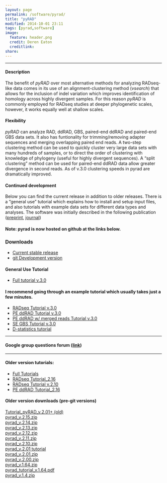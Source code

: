```yaml
---
layout: page
permalink: /software/pyrad/
title: "pyRAD"
modified: 2014-10-01 23:11
tags: [pyrad,software]
image:
  feature: header.png
  credit: Deren Eaton
  creditlink: 
share: 
---
```


---------------------   

#### Description

The benefit of _pyRAD_ over most alternative methods for analyzing RADseq-like data comes in its use of an alignment-clustering method (_vsearch_) that allows for the inclusion of indel variation which improves identification of homology across highly divergent samples. For this reason _pyRAD_ is commonly employed for RADseq studies at deeper phylogenetic scales, however, it works equally well at shallow scales.  

#### Flexibility

_pyRAD_ can analyze RAD, ddRAD, GBS, paired-end ddRAD and paired-end GBS data sets. It also has funtionality for trimming/removing adapter sequences and merging overlapping paired end reads. A two-step clustering method can be used to quickly cluster very large data sets with many hundreds of samples, or to direct the order of clustering with knowledge of phylogeny (useful for highly divergent sequences). A “split clustering” method can be used for paired-end ddRAD data allow greater divergence in second reads. As of v.3.0 clustering speeds in pyrad are dramatically improved.

#### Continued development
Below you can find the current release in addition to older releases. There is a “general use” tutorial which explains how to install and setup input files, and also tutorials with example data sets for different data types and analyses. The software was initially described in the following publication ([preprint](http://biorxiv.org/content/early/2013/12/03/001081), [journal](http://bioinformatics.oxfordjournals.org/content/early/2014/03/20/bioinformatics.btu121 ))  

#### Note: pyrad is now hosted on github at the links below.  

### Downloads
+  [Current stable release](https://github.com/dereneaton/pyrad/releases)
+  [git Development version](https://github.com/dereneaton/pyrad/)

#### General Use Tutorial
+  [Full tutorial v.3.0](http://nbviewer.ipython.org/gist/dereneaton/af9548ea0e94bff99aa0/pyRAD_v.3.0.ipynb)  

#### I recommend going through an example tutorial which usually takes just a few minutes. 
+  [RADseq Tutorial v.3.0](http://nbviewer.ipython.org/gist/dereneaton/1f661bfb205b644086cc/tutorial_RAD.ipynb)  
+  [PE ddRAD Tutorial v.3.0](http://nbviewer.ipython.org/gist/dereneaton/1f661bfb205b644086cc/tutorial_RAD.ipynb)  
+  [PE ddRAD w/ merged reads Tutorial v.3.0](http://nbviewer.ipython.org/gist/dereneaton/1f661bfb205b644086cc/tutorial_RAD.ipynb)  
+  [SE GBS Tutorial v.3.0](http://nbviewer.ipython.org/gist/dereneaton/1f661bfb205b644086cc/tutorial_RAD.ipynb)  
+  [D-statistics tutorial]()  

--------------------------  

#### Google group questions forum ([link](https://groups.google.com/forum/#!forum/pyrad-users))

---------------------------  

#### Older version tutorials: 
+  [Full Tutorials](http://nbviewer.ipython.org/gist/dereneaton/af9548ea0e94bff99aa0)  
+  [RADseq Tutorial_2.16](http://nbviewer.ipython.org/gist/dereneaton/1f661bfb205b644086cc)
+  [RADseq Tutorial v.2.10](http://nbviewer.ipython.org/gist/dereneaton/1f661bfb205b644086cc/pyRAD_v.2.10.ipynb)    
+  [PE ddRAD Tutorial_2.16](http://nbviewer.ipython.org/gist/dereneaton/1f661bfb205b644086cc/tutorial_RAD.ipynb)  


#### Older version downloads (pre-git versions)
[Tutorial\_pyRAD\_v.2.01+ (old)](/tutorial/pyrad_v.2.1/)  
[pyrad_v.2.15.zip](/downloads/pyrad_v.2.15.zip)  
[pyrad_v.2.14.zip](/downloads/pyrad_v.2.14.zip)  
[pyrad_v.2.13.zip](/downloads/pyrad_v.2.13.zip)  
[pyrad_v.2.12.zip](/downloads/pyrad_v.2.12.zip)   
[pyrad_v.2.11.zip](/downloads/pyrad_v.2.11.zip)  
[pyrad_v.2.10.zip](/downloads/pyrad_v.2.10.zip)   
[pyrad_v.2.01 tutorial](http://nbviewer.ipython.org/gist/dereneaton/af9548ea0e94bff99aa0)  
[pyrad_v.2.01.zip](/downloads/pyrad_v.2.01.zip)  
[pyrad_v.2.00.zip](/downloads/pyrad_v.2.0.zip)  
[pyrad_v.1.64.zip](/downloads/pyrad_v.1.64.zip)  
[pyrad\_tutorial\_v.1.64.pdf](/downloads/pyrad_v.1.64.pdf)  
[pyrad_v.1.4.zip](/downloads/pyrad_v.1.4.zip)  
